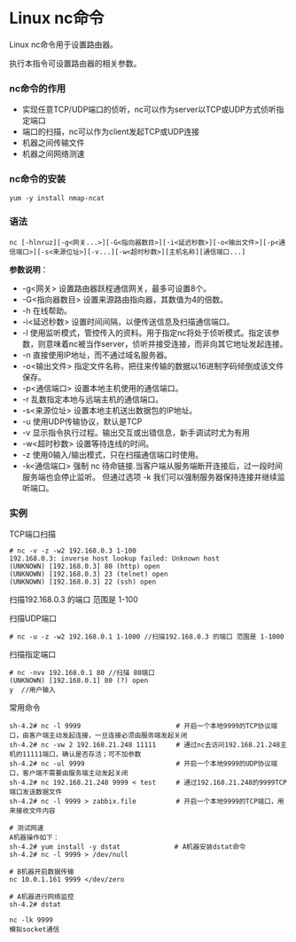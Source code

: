 # Linux nc命令

Linux nc命令用于设置路由器。

执行本指令可设置路由器的相关参数。

### nc命令的作用

- 实现任意TCP/UDP端口的侦听，nc可以作为server以TCP或UDP方式侦听指定端口
- 端口的扫描，nc可以作为client发起TCP或UDP连接
- 机器之间传输文件
- 机器之间网络测速

### nc命令的安装

```
yum -y install nmap-ncat
```

### 语法

```
nc [-hlnruz][-g<网关...>][-G<指向器数目>][-i<延迟秒数>][-o<输出文件>][-p<通信端口>][-s<来源位址>][-v...][-w<超时秒数>][主机名称][通信端口...]
```

**参数说明**：

- -g<网关> 设置路由器跃程通信网关，最多可设置8个。
- -G<指向器数目> 设置来源路由指向器，其数值为4的倍数。
- -h 在线帮助。
- -i<延迟秒数> 设置时间间隔，以便传送信息及扫描通信端口。
- -l 使用监听模式，管控传入的资料。用于指定nc将处于侦听模式。指定该参数，则意味着nc被当作server，侦听并接受连接，而非向其它地址发起连接。
- -n 直接使用IP地址，而不通过域名服务器。
- -o<输出文件> 指定文件名称，把往来传输的数据以16进制字码倾倒成该文件保存。
- -p<通信端口> 设置本地主机使用的通信端口。
- -r 乱数指定本地与远端主机的通信端口。
- -s<来源位址> 设置本地主机送出数据包的IP地址。
- -u 使用UDP传输协议，默认是TCP
- -v 显示指令执行过程。输出交互或出错信息，新手调试时尤为有用
- -w<超时秒数> 设置等待连线的时间。
- -z 使用0输入/输出模式，只在扫描通信端口时使用。
- -k<通信端口>  强制 nc 待命链接.当客户端从服务端断开连接后，过一段时间服务端也会停止监听。 但通过选项 -k 我们可以强制服务器保持连接并继续监听端口。

### 实例

TCP端口扫描

```
# nc -v -z -w2 192.168.0.3 1-100 
192.168.0.3: inverse host lookup failed: Unknown host
(UNKNOWN) [192.168.0.3] 80 (http) open
(UNKNOWN) [192.168.0.3] 23 (telnet) open
(UNKNOWN) [192.168.0.3] 22 (ssh) open
```

扫描192.168.0.3 的端口 范围是 1-100

扫描UDP端口

```
# nc -u -z -w2 192.168.0.1 1-1000 //扫描192.168.0.3 的端口 范围是 1-1000
```

扫描指定端口

```
# nc -nvv 192.168.0.1 80 //扫描 80端口
(UNKNOWN) [192.168.0.1] 80 (?) open
y  //用户输入
```

常用命令

```
sh-4.2# nc -l 9999                        # 开启一个本地9999的TCP协议端口，由客户端主动发起连接，一旦连接必须由服务端发起关闭
sh-4.2# nc -vw 2 192.168.21.248 11111     # 通过nc去访问192.168.21.248主机的11111端口，确认是否存活；可不加参数
sh-4.2# nc -ul 9999                       # 开启一个本地9999的UDP协议端口，客户端不需要由服务端主动发起关闭
sh-4.2# nc 192.168.21.248 9999 < test     # 通过192.168.21.248的9999TCP端口发送数据文件
sh-4.2# nc -l 9999 > zabbix.file          # 开启一个本地9999的TCP端口，用来接收文件内容

# 测试网速
A机器操作如下：
sh-4.2# yum install -y dstat      　　　　 # A机器安装dstat命令
sh-4.2# nc -l 9999 > /dev/null

# B机器开启数据传输
nc 10.0.1.161 9999 </dev/zero

# A机器进行网络监控
sh-4.2# dstat

nc -lk 9999 
模拟socket通信
```

